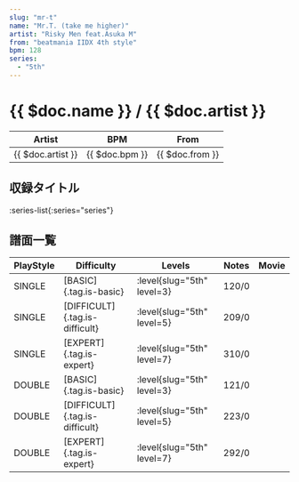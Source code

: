 ```yaml
---
slug: "mr-t"
name: "Mr.T. (take me higher)"
artist: "Risky Men feat.Asuka M"
from: "beatmania IIDX 4th style"
bpm: 128
series:
  - "5th"
---
```


# {{ $doc.name }} / {{ $doc.artist }}

|Artist|BPM|From|
|------|---|----|
|{{ $doc.artist }}|{{ $doc.bpm }}|{{ $doc.from }}|

## 収録タイトル

:series-list{:series="series"}

## 譜面一覧

|PlayStyle|Difficulty|Levels|Notes|Movie|
|---------|----------|------|-----|-----|
|SINGLE|[BASIC]{.tag.is-basic}|:level{slug="5th" level=3}|120/0||
|SINGLE|[DIFFICULT]{.tag.is-difficult}|:level{slug="5th" level=5}|209/0||
|SINGLE|[EXPERT]{.tag.is-expert}|:level{slug="5th" level=7}|310/0||
|DOUBLE|[BASIC]{.tag.is-basic}|:level{slug="5th" level=3}|121/0||
|DOUBLE|[DIFFICULT]{.tag.is-difficult}|:level{slug="5th" level=5}|223/0||
|DOUBLE|[EXPERT]{.tag.is-expert}|:level{slug="5th" level=7}|292/0||
